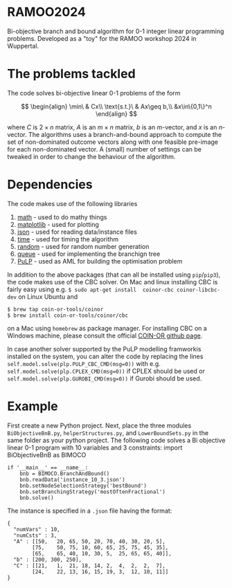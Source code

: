 # RAMOO2024
Bi-objective branch and bound algorithm for 0-1 integer linear programming problems. Developed as a "toy" for the RAMOO workshop 2024 in Wuppertal.

# The problems tackled
The code solves bi-objective linear 0-1 problems of the form

$$
\begin{align}
\min\ & Cx\\
\text{s.t.}\ & Ax\geq b,\\
&x\in\{0,1\}^n
\end{align}
$$

where $C$ is $2\times n$ matrix, $A$ is an $m\times n$ matrix, $b$ is an $m$-vector, and $x$ is an $n$-vector. The algorithms uses a branch-and-bound approach to compute the set of non-dominated outcome vectors along with one feasible pre-image for each non-dominated vector. A (small) number of settings can be tweaked in order to change the behaviour of the algorithm.

# Dependencies 
The code makes use of the following libraries

1. [math](https://docs.python.org/3/library/math.html) - used to do mathy things
2. [matplotlib](https://pypi.org/project/matplotlib/) - used for plotting
3. [json](https://docs.python.org/3/library/json.html) - used for reading data/instance files
4. [time](https://docs.python.org/3/library/time.html) - used for timing the algorithm
5. [random](https://docs.python.org/3/library/random.html) - used for random number generation
6. [queue](https://docs.python.org/3/library/queue.html) - used for implementing the branchign tree
7. [PuLP](https://pypi.org/project/PuLP/) - used as AML for building the optimisation problem

In addition to the above packages (that can all be installed using `pip`/`pip3`), the code makes use of the CBC solver. On Mac and linux installing CBC is fairly easy using e.g. `$ sudo apt-get install  coinor-cbc coinor-libcbc-dev` on Linux Ubuntu and 

```
$ brew tap coin-or-tools/coinor
$ brew install coin-or-tools/coinor/cbc
```

on a Mac using `homebrew` as package manager. For installing CBC on a Windows machine, please consult the official [COIN-OR github page](https://github.com/coin-or/Cbc).

In case another solver supported by the PuLP modelling framworkis installed on the system, you can alter the code by replacing the lines `self.model.solve(plp.PULP_CBC_CMD(msg=0))` with e.g. `self.model.solve(plp.CPLEX_CMD(msg=0))` if CPLEX should be used or `self.model.solve(plp.GUROBI_CMD(msg=0))` if Gurobi should be used.

# Example
First create a new Python project. Next, place the three modules `BiObjectiveBnB.py`, `helperStructures.py`, and `LowerBoundSets.py` in the same folder as your python project. 
The following code solves a Bi objective linear 0-1 program with 10 variables and 3 constraints:
import BiObjectiveBnB as BIMOCO

```
if '__main__' == __name__:
    bnb = BIMOCO.BranchAndBound()
    bnb.readData('instance_10_3.json')
    bnb.setNodeSelectionStrategy('bestBound')
    bnb.setBranchingStrategy('mostOftenFractional')
    bnb.solve()
```

The instance is specified in a `.json` file having the format:

```
{
  "numVars" : 10,
  "numCsts" : 3,
  "A" : [[50,	20,	65,	50,	20,	70,	40,	30,	20,	5],
        [75,	50,	75,	10,	60,	65,	25,	75,	45,	35],
        [65,	65,	40,	10,	30,	5,	25,	65,	65,	40]],
  "b" : [200, 300, 250],
  "C" : [[21,	1,	21,	18,	14,	2,	4,	2,	2,	7],
        [24,	22,	13,	16,	15,	19,	3,	12,	10,	11]]
}
```
